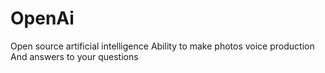 # OpenAi
Open source artificial intelligence  Ability to make photos voice production And answers to your questions
